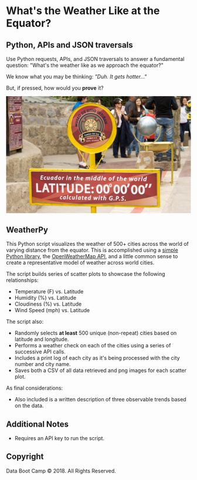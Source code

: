 # What's the Weather Like at the Equator?

## Python, APIs and JSON traversals
Use  Python requests, APIs, and JSON traversals to answer a fundamental question: "What's the weather like as we approach the equator?"

We know what you may be thinking: _"Duh. It gets hotter..."_

But, if pressed, how would you **prove** it?

![Equator](Images/equatorsign.png)

## WeatherPy

This Python script visualizes the weather of 500+ cities across the world of varying distance from the equator. This is accomplished using a [simple Python library](https://pypi.python.org/pypi/citipy), the [OpenWeatherMap API](https://openweathermap.org/api), and a little common sense to create a representative model of weather across world cities.

The script builds series of scatter plots to showcase the following relationships:

* Temperature (F) vs. Latitude
* Humidity (%) vs. Latitude
* Cloudiness (%) vs. Latitude
* Wind Speed (mph) vs. Latitude

The script also:

* Randomly selects **at least** 500 unique (non-repeat) cities based on latitude and longitude.
* Performs a weather check on each of the cities using a series of successive API calls.
* Includes a print log of each city as it's being processed with the city number and city name.
* Saves both a CSV of all data retrieved and png images for each scatter plot.

As final considerations:

* Also included is a written description of three observable trends based on the data.

## Additional Notes

* Requires an API key to run the script. 

## Copyright

Data Boot Camp © 2018. All Rights Reserved.
